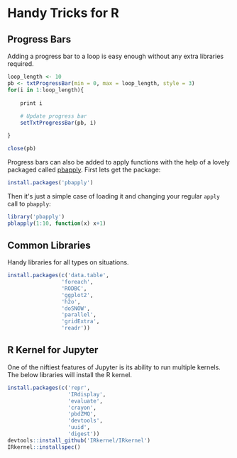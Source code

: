 # Handy Tricks for R

## Progress Bars

Adding a progress bar to a loop is easy enough without any extra libraries required.
```R
loop_length <- 10
pb <- txtProgressBar(min = 0, max = loop_length, style = 3)
for(i in 1:loop_length){
	
	print i
	
	# Update progress bar
	setTxtProgressBar(pb, i)

}

close(pb)
```

Progress bars can also be added to apply functions with the help of a lovely packaged called [pbapply](https://jekyllrb.com/). First lets get the package:
```R
install.packages('pbapply')
```

Then it's just a simple case of loading it and changing your regular `apply` call to `pbapply`:
```R
library('pbapply')
pblapply(1:10, function(x) x+1)
```

## Common Libraries

Handy libraries for all types on situations.

```R
install.packages(c('data.table',
                 'foreach',
                 'RODBC',
                 'ggplot2',
                 'h2o',
                 'doSNOW',
                 'parallel',
                 'gridExtra',
                 'readr'))
```



## R Kernel for Jupyter

One of the niftiest features of Jupyter is its ability to run multiple kernels. The below libraries will install the R kernel.

```R
install.packages(c('repr',
                   'IRdisplay',
                   'evaluate',
                   'crayon',
                   'pbdZMQ',
                   'devtools',
                   'uuid',
                   'digest'))
devtools::install_github('IRkernel/IRkernel')
IRkernel::installspec()
```